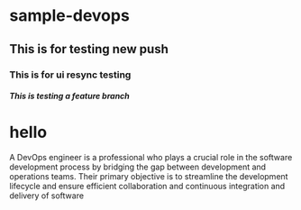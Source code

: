 # sample-devops

## This is for testing new push

### This is for ui resync testing

##### This is testing a feature branch

hello 
=======

A DevOps engineer is a professional who plays a crucial role in the software development process by bridging the gap between development and operations teams. 
Their primary objective is to streamline the development lifecycle and ensure efficient collaboration and continuous integration and delivery of software

